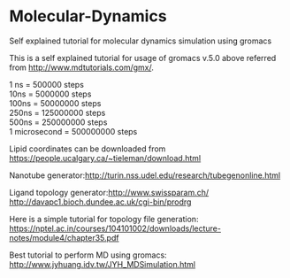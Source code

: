 # Molecular-Dynamics
Self explained tutorial for molecular dynamics simulation using gromacs

This is a self explained tutorial for usage of gromacs v.5.0 above referred from http://www.mdtutorials.com/gmx/.

1 ns = 500000 steps <br>
10ns = 5000000 steps<br>
100ns =  50000000 steps<br>
250ns = 125000000 steps<br>
500ns = 250000000 steps<br>
1 microsecond = 500000000 steps<br>

Lipid coordinates can be downloaded from https://people.ucalgary.ca/~tieleman/download.html

Nanotube generator:http://turin.nss.udel.edu/research/tubegenonline.html

Ligand topology generator:http://www.swissparam.ch/ http://davapc1.bioch.dundee.ac.uk/cgi-bin/prodrg

Here is a simple tutorial for topology file generation:
https://nptel.ac.in/courses/104101002/downloads/lecture-notes/module4/chapter35.pdf

Best tutorial to perform MD using gromacs:
http://www.jyhuang.idv.tw/JYH_MDSimulation.html





